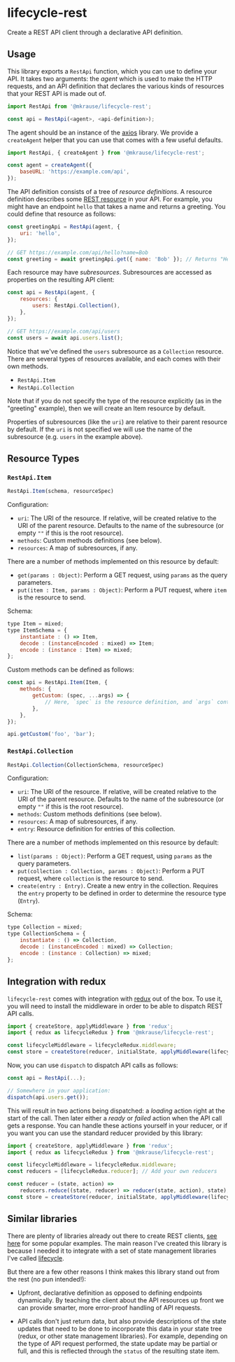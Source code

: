 
# lifecycle-rest

Create a REST API client through a declarative API definition.


## Usage

This library exports a `RestApi` function, which you can use to define your API. It takes two arguments: the *agent* which is used to make the HTTP requests, and an API definition that declares the various kinds of resources that your REST API is made out of.

```js
import RestApi from '@mkrause/lifecycle-rest';

const api = RestApi(<agent>, <api-definition>);
```

The agent should be an instance of the [axios](https://github.com/axios/axios) library. We provide a `createAgent` helper that you can use that comes with a few useful defaults.

```js
import RestApi, { createAgent } from '@mkrause/lifecycle-rest';

const agent = createAgent({
    baseURL: 'https://example.com/api',
});
```

The API definition consists of a tree of *resource definitions*. A resource definition describes some [REST resource](https://stackoverflow.com/questions/10799198/what-are-rest-resources) in your API. For example, you might have an endpoint `hello` that takes a name and returns a greeting. You could define that resource as follows:

```js
const greetingApi = RestApi(agent, {
    uri: 'hello',
});

// GET https://example.com/api/hello?name=Bob
const greeting = await greetingApi.get({ name: 'Bob' }); // Returns "Hello Bob!"
```

Each resource may have *subresources*. Subresources are accessed as properties on the resulting API client:

```js
const api = RestApi(agent, {
    resources: {
        users: RestApi.Collection(),
    },
});

// GET https://example.com/api/users
const users = await api.users.list();
```

Notice that we've defined the `users` subresource as a `Collection` resource. There are several types of resources available, and each comes with their own methods.

  * `RestApi.Item`
  * `RestApi.Collection`

Note that if you do not specify the type of the resource explicitly (as in the "greeting" example), then we will create an Item resource by default.

Properties of subresources (like the `uri`) are relative to their parent resource by default. If the `uri` is not specified we will use the name of the subresource (e.g. `users` in the example above).


## Resource Types

### `RestApi.Item`

```js
RestApi.Item(schema, resourceSpec)
```

Configuration:

  * `uri`: The URI of the resource. If relative, will be created relative to the URI of the parent resource. Defaults to the name of the subresource (or empty `""` if this is the root resource).
  * `methods`: Custom methods definitions (see below).
  * `resources`: A map of subresources, if any.

There are a number of methods implemented on this resource by default:

  * `get(params : Object)`: Perform a GET request, using `params` as the query parameters.
  * `put(item : Item, params : Object)`: Perform a PUT request, where `item` is the resource to send.

Schema:

```js
type Item = mixed;
type ItemSchema = {
    instantiate : () => Item,
    decode : (instanceEncoded : mixed) => Item;
    encode : (instance : Item) => mixed;
};
```

Custom methods can be defined as follows:

```js
const api = RestApi.Item(Item, {
    methods: {
        getCustom: (spec, ...args) => {
            // Here, `spec` is the resource definition, and `args` contains any remaining arguments
        },
    },
});

api.getCustom('foo', 'bar');
```


### `RestApi.Collection`

```js
RestApi.Collection(CollectionSchema, resourceSpec)
```

Configuration:

  * `uri`: The URI of the resource. If relative, will be created relative to the URI of the parent resource. Defaults to the name of the subresource (or empty `""` if this is the root resource).
  * `methods`: Custom methods definitions (see below).
  * `resources`: A map of subresources, if any.
  * `entry`: Resource definition for entries of this collection.

There are a number of methods implemented on this resource by default:

  * `list(params : Object)`: Perform a GET request, using `params` as the query parameters.
  * `put(collection : Collection, params : Object)`: Perform a PUT request, where `collection` is the resource to send.
  * `create(entry : Entry)`. Create a new entry in the collection. Requires the `entry` property to be defined in order to determine the resource type (`Entry`).


Schema:

```js
type Collection = mixed;
type CollectionSchema = {
    instantiate : () => Collection,
    decode : (instanceEncoded : mixed) => Collection;
    encode : (instance : Collection) => mixed;
};
```


## Integration with redux

`lifecycle-rest` comes with integration with [redux](https://redux.js.org) out of the box. To use it, you will need to install the middleware in order to be able to dispatch REST API calls.

```js
import { createStore, applyMiddleware } from 'redux';
import { redux as lifecycleRedux } from '@mkrause/lifecycle-rest';

const lifecycleMiddleware = lifecycleRedux.middleware;
const store = createStore(reducer, initialState, applyMiddleware(lifecycleMiddleware));
```

Now, you can use `dispatch` to dispatch API calls as follows:

```js
const api = RestApi(...);

// Somewhere in your application:
dispatch(api.users.get());
```

This will result in two actions being dispatched: a *loading* action right at the start of the call. Then later either a *ready* or *failed* action when the API call gets a response. You can handle these actions yourself in your reducer, or if you want you can use the standard reducer provided by this library:

```js
import { createStore, applyMiddleware } from 'redux';
import { redux as lifecycleRedux } from '@mkrause/lifecycle-rest';

const lifecycleMiddleware = lifecycleRedux.middleware;
const reducers = [lifecycleRedux.reducer]; // Add your own reducers

const reducer = (state, action) =>
    reducers.reduce((state, reducer) => reducer(state, action), state);
const store = createStore(reducer, initialState, applyMiddleware(lifecycleMiddleware));
```


## Similar libraries

There are plenty of libraries already out there to create REST clients, [see here](https://github.com/marmelab/awesome-rest#javascript-clients) for some popular examples. The main reason I've created this library is because I needed it to integrate with a set of state management libraries I've called [lifecycle](https://github.com/mkrause/lifecycle-loader).

But there are a few other reasons I think makes this library stand out from the rest (no pun intended!):

* Upfront, declarative definition as opposed to defining endpoints dynamically. By teaching the client about the API resources up front we can provide smarter, more error-proof handling of API requests.

* API calls don't just return data, but also provide descriptions of the state updates that need to be done to incorporate this data in your state tree (redux, or other state management libraries). For example, depending on the type of API request performed, the state update may be partial or full, and this is reflected through the `status` of the resulting state item.
